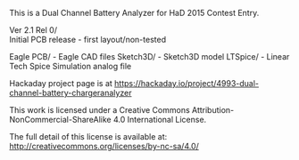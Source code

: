 This is a Dual Channel Battery Analyzer for HaD 2015 Contest Entry.

Ver 2.1 Rel 0/	
Initial PCB release - first layout/non-tested

  Eagle PCB/  - Eagle CAD files
  Sketch3D/   - Sketch3D model
  LTSpice/    - Linear Tech Spice Simulation analog file

Hackaday project page is at 
https://hackaday.io/project/4993-dual-channel-battery-chargeranalyzer

This work is licensed under a Creative Commons Attribution-
NonCommercial-ShareAlike 4.0 International License.

The full detail of this license is available at: 
http://creativecommons.org/licenses/by-nc-sa/4.0/


